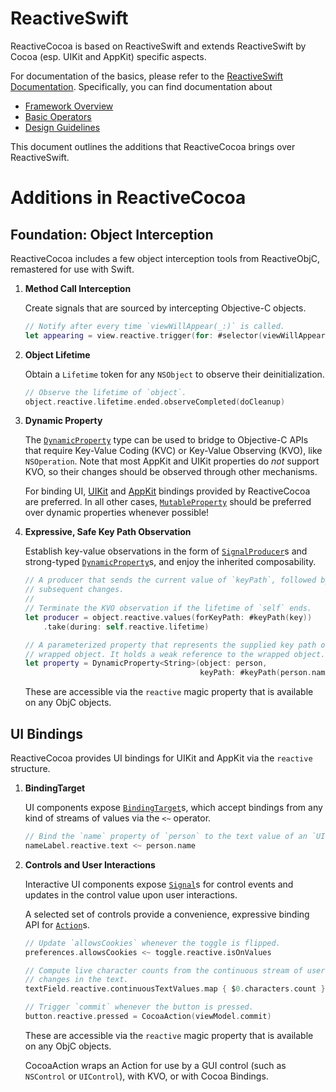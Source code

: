 # ReactiveSwift

ReactiveCocoa is based on ReactiveSwift and extends ReactiveSwift by Cocoa (esp. UIKit and AppKit) specific aspects. 

For documentation of the basics, please refer to the [ReactiveSwift Documentation][ReactiveSwiftDocumentation]. Specifically, you can find documentation about

* [Framework Overview][]
* [Basic Operators][]
* [Design Guidelines][]

This document outlines the additions that ReactiveCocoa brings over ReactiveSwift.

# Additions in ReactiveCocoa

## Foundation: Object Interception

ReactiveCocoa includes a few object interception tools from ReactiveObjC, remastered for use with Swift.
    
1. **Method Call Interception**

    Create signals that are sourced by intercepting Objective-C objects.
    
    ```swift
    // Notify after every time `viewWillAppear(_:)` is called.
    let appearing = view.reactive.trigger(for: #selector(viewWillAppear(_:)))
    ```
    
1. **Object Lifetime**

    Obtain a `Lifetime` token for any `NSObject` to observe their deinitialization.

    ```swift
    // Observe the lifetime of `object`.
    object.reactive.lifetime.ended.observeCompleted(doCleanup)
    ```

1. **Dynamic Property**
    
    The [`DynamicProperty`][] type can be used to bridge to Objective-C APIs that require Key-Value Coding (KVC) or Key-Value Observing (KVO), like `NSOperation`. Note that most AppKit and UIKit properties do _not_ support KVO, so their changes should be observed through other mechanisms.
    
    
    For binding UI, [UIKit][UIKit-bindings] and [AppKit](AppKit-bindings) bindings provided by ReactiveCocoa are preferred.
    In all other cases, [`MutableProperty`][] should be preferred over dynamic properties whenever possible!

1. **Expressive, Safe Key Path Observation**

    Establish key-value observations in the form of [`SignalProducer`][]s and
    strong-typed [`DynamicProperty`][]s, and enjoy the inherited composability.
    
    ```swift
    // A producer that sends the current value of `keyPath`, followed by
    // subsequent changes.
    //
    // Terminate the KVO observation if the lifetime of `self` ends.
    let producer = object.reactive.values(forKeyPath: #keyPath(key))
        .take(during: self.reactive.lifetime)
    
    // A parameterized property that represents the supplied key path of the
    // wrapped object. It holds a weak reference to the wrapped object.
    let property = DynamicProperty<String>(object: person,
                                           keyPath: #keyPath(person.name))
    ```

    These are accessible via the `reactive` magic property that is available on any ObjC objects.

## UI Bindings

ReactiveCocoa provides UI bindings for UIKit and AppKit via the `reactive` structure.

1. **BindingTarget**

    UI components expose [`BindingTarget`][]s, which accept bindings from any
    kind of streams of values via the `<~` operator.

    ```swift
    // Bind the `name` property of `person` to the text value of an `UILabel`.
    nameLabel.reactive.text <~ person.name
    ```

1. **Controls and User Interactions**

    Interactive UI components expose [`Signal`][]s for control events
    and updates in the control value upon user interactions.
    
    A selected set of controls provide a convenience, expressive binding
    API for [`Action`][]s.
    
    ```swift
    // Update `allowsCookies` whenever the toggle is flipped.
    preferences.allowsCookies <~ toggle.reactive.isOnValues 
    
    // Compute live character counts from the continuous stream of user initiated
    // changes in the text.
    textField.reactive.continuousTextValues.map { $0.characters.count }
    
    // Trigger `commit` whenever the button is pressed.
    button.reactive.pressed = CocoaAction(viewModel.commit)
    ```
    
    These are accessible via the `reactive` magic property that is available on any ObjC objects.
    
    CocoaAction wraps an Action for use by a GUI control (such as `NSControl` or `UIControl`), with KVO, or with Cocoa Bindings.

[ReactiveSwiftDocumentation]: https://github.com/ReactiveCocoa/ReactiveSwift/tree/master/Documentation
[Framework Overview]: https://github.com/ReactiveCocoa/ReactiveSwift/blob/master/Documentation/FrameworkOverview.md
[Basic Operators]: https://github.com/ReactiveCocoa/ReactiveSwift/blob/master/Documentation/BasicOperators.md
[Design Guidelines]: https://github.com/ReactiveCocoa/ReactiveSwift/blob/master/Documentation/DesignGuidelines.md
[`Signal`]: https://github.com/ReactiveCocoa/ReactiveSwift/blob/master/Documentation/FrameworkOverview.md#signals
[`SignalProducer`]: https://github.com/ReactiveCocoa/ReactiveSwift/blob/master/Documentation/FrameworkOverview.md#signal-producers
[`Action`]: https://github.com/ReactiveCocoa/ReactiveSwift/blob/master/Documentation/FrameworkOverview.md#actions
[`BindingTarget`]: https://github.com/ReactiveCocoa/ReactiveSwift/blob/master/Documentation/FrameworkOverview.md#properties
[`MutableProperty`]: https://github.com/ReactiveCocoa/ReactiveSwift/blob/master/Sources/Property.swift#L583
[`DynamicProperty`]: https://github.com/ReactiveCocoa/ReactiveCocoa/blob/master/ReactiveCocoa/DynamicProperty.swift
[UIKit-bindings]: https://github.com/ReactiveCocoa/ReactiveCocoa/tree/master/ReactiveCocoa/UIKit
[AppKit-bindings]: https://github.com/ReactiveCocoa/ReactiveCocoa/tree/master/ReactiveCocoa/AppKit

